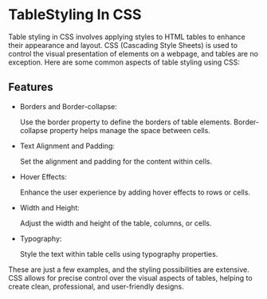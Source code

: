
# TableStyling In CSS

Table styling in CSS involves applying styles to HTML tables to enhance their appearance and layout. CSS (Cascading Style Sheets) is used to control the visual presentation of elements on a webpage, and tables are no exception. Here are some common aspects of table styling using CSS:


## Features

- Borders and Border-collapse:

    Use the border property to define the borders of table elements.
    Border-collapse property helps manage the space between cells.

- Text Alignment and Padding:

    Set the alignment and padding for the content within cells.

- Hover Effects:

    Enhance the user experience by adding hover effects to rows or cells.

- Width and Height:

    Adjust the width and height of the table, columns, or cells.

- Typography:

    Style the text within table cells using typography properties.

These are just a few examples, and the styling possibilities are extensive. CSS allows for precise control over the visual aspects of tables, helping to create clean, professional, and user-friendly designs.

